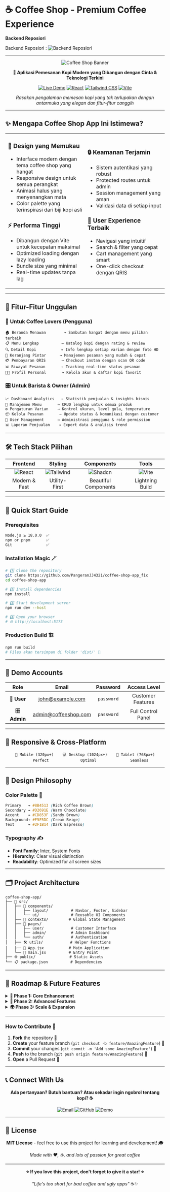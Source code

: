 # ☕ Coffee Shop - Premium Coffee Experience
**Backend Reposiori**

Backend Reposiori : ![Backend Reposiori]( https://github.com/PangeranJJ4321/Coffee-Shop-Backend-FastAPI)

---

<div align="center">
  
  ![Coffee Shop Banner](https://images.unsplash.com/photo-1501339847302-ac426a4a7cbb?w=800&h=300&fit=crop&crop=center)
  
  **🚀 Aplikasi Pemesanan Kopi Modern yang Dibangun dengan Cinta & Teknologi Terkini**
  
  [![Live Demo](https://img.shields.io/badge/🌐_Live_Demo-coffee--shop--app--fix.vercel.app-ff6b35?style=for-the-badge&logoColor=white)](https://coffee-shop-app-fix.vercel.app)
  [![React](https://img.shields.io/badge/React-20232A?style=for-the-badge&logo=react&logoColor=61DAFB)](https://reactjs.org/)
  [![Tailwind CSS](https://img.shields.io/badge/Tailwind_CSS-38B2AC?style=for-the-badge&logo=tailwind-css&logoColor=white)](https://tailwindcss.com/)
  [![Vite](https://img.shields.io/badge/Vite-B73BFE?style=for-the-badge&logo=vite&logoColor=FFD62E)](https://vitejs.dev/)
  
  *Rasakan pengalaman memesan kopi yang tak terlupakan dengan antarmuka yang elegan dan fitur-fitur canggih*
  
</div>

---

## ✨ **Mengapa Coffee Shop App Ini Istimewa?**

<table>
<tr>
<td width="50%">

### 🎨 **Design yang Memukau**
- Interface modern dengan tema coffee shop yang hangat
- Responsive design untuk semua perangkat
- Animasi halus yang menyenangkan mata
- Color palette yang terinspirasi dari biji kopi asli

### ⚡ **Performa Tinggi**
- Dibangun dengan Vite untuk kecepatan maksimal
- Optimized loading dengan lazy loading
- Bundle size yang minimal
- Real-time updates tanpa lag

</td>
<td width="50%">

### 🔒 **Keamanan Terjamin**
- Sistem autentikasi yang robust
- Protected routes untuk admin
- Session management yang aman
- Validasi data di setiap input

### 🎯 **User Experience Terbaik**
- Navigasi yang intuitif
- Search & filter yang cepat
- Cart management yang smart
- One-click checkout dengan QRIS

</td>
</tr>
</table>

---

## 🌟 **Fitur-Fitur Unggulan**

### 👤 **Untuk Coffee Lovers (Pengguna)**
```
🏠 Beranda Menawan        → Sambutan hangat dengan menu pilihan terbaik
📋 Menu Lengkap          → Katalog kopi dengan rating & review
🔍 Detail Kopi           → Info lengkap setiap varian dengan foto HD  
🛒 Keranjang Pintar      → Manajemen pesanan yang mudah & cepat
💳 Pembayaran QRIS       → Checkout instan dengan scan QR code
📊 Riwayat Pesanan       → Tracking real-time status pesanan
👨‍💼 Profil Personal       → Kelola akun & daftar kopi favorit
```

### 🎛️ **Untuk Barista & Owner (Admin)**
```
📈 Dashboard Analytics   → Statistik penjualan & insights bisnis
🍵 Manajemen Menu       → CRUD lengkap untuk semua produk
⚙️ Pengaturan Varian    → Kontrol ukuran, level gula, temperature
📦 Kelola Pesanan       → Update status & komunikasi dengan customer
👥 User Management      → Administrasi pengguna & role permission
📊 Laporan Penjualan    → Export data & analisis trend
```

---

## 🛠️ **Tech Stack Pilihan**

<div align="center">

| Frontend | Styling | Components | Tools |
|:--------:|:-------:|:----------:|:-----:|
| ![React](https://img.shields.io/badge/React-61DAFB?style=flat-square&logo=react&logoColor=black) | ![Tailwind](https://img.shields.io/badge/Tailwind-06B6D4?style=flat-square&logo=tailwindcss&logoColor=white) | ![Shadcn](https://img.shields.io/badge/Shadcn/UI-000000?style=flat-square&logo=shadcnui&logoColor=white) | ![Vite](https://img.shields.io/badge/Vite-646CFF?style=flat-square&logo=vite&logoColor=white) |
| Modern & Fast | Utility-First | Beautiful Components | Lightning Build |

</div>

---

## 🚀 **Quick Start Guide**

### **Prerequisites**
```bash
Node.js ≥ 18.0.0  ✅
npm or pnpm       ✅
Git               ✅
```

### **Installation Magic** 🪄

```bash
# 1️⃣ Clone the repository
git clone https://github.com/PangeranJJ4321/coffee-shop-app_fix
cd coffee-shop-app

# 2️⃣ Install dependencies
npm install

# 3️⃣ Start development server
npm run dev --host

# 4️⃣ Open your browser
# 🌐 http://localhost:5173
```

### **Production Build** 🏗️

```bash
npm run build
# Files akan tersimpan di folder 'dist/' 📁
```

---

## 🔐 **Demo Accounts**

<div align="center">

| Role | Email | Password | Access Level |
|:----:|:-----:|:--------:|:------------:|
| 👤 **User** | john@example.com | `password` | Customer Features |
| 🎛️ **Admin** | admin@coffeeshop.com | `password` | Full Control Panel |

</div>

---

## 📱 **Responsive & Cross-Platform**

<div align="center">

```
📱 Mobile (320px+)    💻 Desktop (1024px+)    📲 Tablet (768px+)
     Perfect              Optimal               Seamless
```

</div>

---

## 🎨 **Design Philosophy**

### **Color Palette** 🎨
```css
Primary   → #8B4513 (Rich Coffee Brown)
Secondary → #D2691E (Warm Chocolate)  
Accent    → #CD853F (Sandy Brown)
Background→ #F5F5DC (Cream Beige)
Text      → #2F1B14 (Dark Espresso)
```

### **Typography** ✍️
- **Font Family**: Inter, System Fonts
- **Hierarchy**: Clear visual distinction
- **Readability**: Optimized for all screen sizes

---

## 🗂️ **Project Architecture**

```
coffee-shop-app/
├── 🎨 src/
│   ├── 🧩 components/
│   │   ├── layout/          # Navbar, Footer, Sidebar
│   │   └── ui/              # Reusable UI Components
│   ├── 🔄 contexts/         # Global State Management
│   ├── 📄 pages/
│   │   ├── user/            # Customer Interface
│   │   ├── admin/           # Admin Dashboard
│   │   └── auth/            # Authentication
│   ├── 🛠️ utils/            # Helper Functions
│   ├── 🚀 App.jsx           # Main Application
│   └── 📍 main.jsx          # Entry Point
├── 🌐 public/               # Static Assets
└── 📋 package.json          # Dependencies
```

---

## 🔮 **Roadmap & Future Features**

<details>
<summary><strong>🚀 Phase 1: Core Enhancement</strong></summary>

- [ ] **Real-time Notifications** 🔔
- [ ] **Dark/Light Theme Toggle** 🌙
- [ ] **Progressive Web App (PWA)** 📱
- [ ] **Offline Mode Support** 📶

</details>

<details>
<summary><strong>🎯 Phase 2: Advanced Features</strong></summary>

- [ ] **AI-Powered Recommendations** 🤖
- [ ] **Voice Ordering** 🎤
- [ ] **Loyalty Program** 💎
- [ ] **Social Media Integration** 📲

</details>

<details>
<summary><strong>🌍 Phase 3: Scale & Expansion</strong></summary>

- [ ] **Multi-language Support** 🌐
- [ ] **Multi-store Management** 🏪
- [ ] **Delivery Integration** 🚗
- [ ] **Advanced Analytics** 📊

</details>

---


### **How to Contribute** 🎯

1. **Fork** the repository 🍴
2. **Create** your feature branch (`git checkout -b feature/AmazingFeature`) 🌿
3. **Commit** your changes (`git commit -m 'Add some AmazingFeature'`) 💾
4. **Push** to the branch (`git push origin feature/AmazingFeature`) 🚀
5. **Open** a Pull Request 📝

---

## 📞 **Connect With Us**

<div align="center">

**Ada pertanyaan? Butuh bantuan? Atau sekadar ingin ngobrol tentang kopi? ☕**

[![Email](https://img.shields.io/badge/📧_Email-coffee@example.com-red?style=for-the-badge)](mailto:coffee@example.com)
[![GitHub](https://img.shields.io/badge/🐙_GitHub-PangeranJJ4321-black?style=for-the-badge)](https://github.com/PangeranJJ4321)
[![Demo](https://img.shields.io/badge/🌐_Live_Demo-Visit_Now-success?style=for-the-badge)](https://coffee-shop-app-fix.vercel.app)

</div>

---

## 📄 **License**

<div align="center">

**MIT License** - feel free to use this project for learning and development! 🎓

*Made with ❤️, ☕, and lots of passion for great coffee*

---

**⭐ If you love this project, don't forget to give it a star! ⭐**

*"Life's too short for bad coffee and ugly apps"* ☕✨

</div>